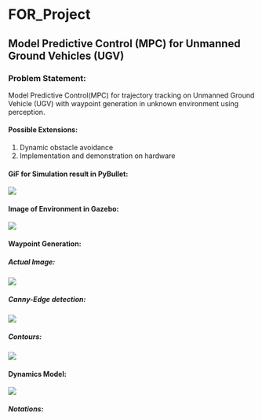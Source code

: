 # FOR_Project

## Model Predictive Control (MPC) for Unmanned Ground Vehicles (UGV)

### Problem Statement:
Model Predictive Control(MPC) for trajectory tracking on Unmanned Ground Vehicle (UGV) with waypoint generation in unknown environment using perception. 

#### Possible Extensions:  
1. Dynamic obstacle avoidance
2. Implementation and demonstration on hardware

#### GiF for Simulation result in PyBullet: 
 
![](https://github.com/prakrutk/FOR_Project/blob/Prakrut/Pybullet/Sim.gif)

#### Image of Environment in Gazebo: 

![](https://github.com/prakrutk/FOR_Project/blob/Prakrut/ROS-Gazebo/Cafe_Husky.jpeg)

#### Waypoint Generation: 
##### Actual Image: 
![](https://github.com/prakrutk/FOR_Project/blob/Prakrut/Waypoint_generation/Test.png)

##### Canny-Edge detection: 
![](https://github.com/prakrutk/FOR_Project/blob/Prakrut/Waypoint_generation/canny.png)

##### Contours: 
![](https://github.com/prakrutk/FOR_Project/blob/Prakrut/Waypoint_generation/contours.png)

#### Dynamics Model:
![](https://github.com/prakrutk/FOR_Project/blob/Prakrut/Model.png)

##### Notations:
